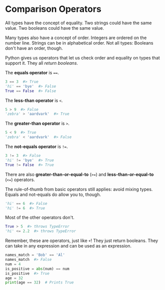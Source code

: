 # Comparison Operators

All types have the concept of equality.
Two strings could have the same value.
Two booleans could have the same value.

Many types also have a concept of order.
Integers are ordered on the number line.
Strings can be in alphabetical order.
Not all types:
Booleans don't have an order, though.

Python gives us operators that let us check order and equality on types that support it.
They all _return booleans_.

The **equals operator** is `==`.

```py
3 == 3  #> True
'hi' == 'bye'  #> False
True == False  #> False
```

The **less-than operator** is `<`.

```py
5 > 9  #> False
'zebra' > 'aardvark'  #> True
```

The **greater-than operator** is `>`.

```py
5 < 9  #> True
'zebra' < 'aardvark'  #> False
```

The **not-equals operator** is `!=`.

```py
3 != 3  #> False
'hi' != 'bye'  #> True
True != False  #> True
```

There are also **greater-than-or-equal-to** (`>=`) and **less-than-or-equal-to** (`<=`) operators.

The rule-of-thumb from basic operators still applies:
avoid mixing types.
Equals and not-equals do allow you to, though.

```py
'hi' == 6  #> False
'hi' != 6  #> True
```

Most of the other operators don't.

```py
True > 5  #> throws TypeError
'hi' <= 2.2  #> throws TypeError
```

Remember, these are operators, just like `+`!
They just return booleans.
They can take in any expression and can be used as an expression.

```py
names_match = 'Bob' == 'Al'
names_match  #> False
num = 4
is_positive = abs(num) == num
is_positive  #> True
age = 32
print(age == 32)  # Prints True
```
